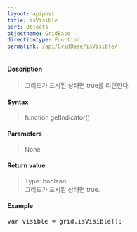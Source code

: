 ```yaml
---
layout: apipost
title: isVisible
part: Objects
objectname: GridBase
directiontype: Function
permalink: /api/GridBase/isVisible/
---
```



#### Description

> 그리드가 표시된 상태면 true를 리턴한다.

#### Syntax

> function getIndicator()

#### Parameters

> None

#### Return value

> Type: boolean  
> 그리드가 표시된 상태면 true.

#### Example

<pre class="prettyprint">
var visible = grid.isVisible();
</pre>

